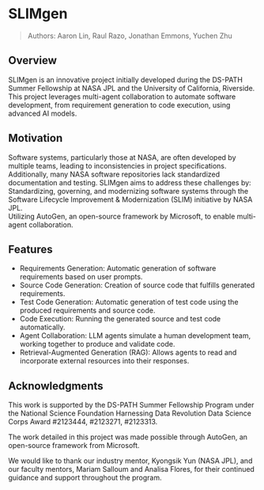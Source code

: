 # SLIMgen

> Authors: Aaron Lin, Raul Razo, Jonathan Emmons, Yuchen Zhu

## Overview

SLIMgen is an innovative project initially developed during the DS-PATH Summer Fellowship at NASA JPL and the University of California, Riverside. This project leverages multi-agent collaboration to automate software development, from requirement generation to code execution, using advanced AI models.

## Motivation

Software systems, particularly those at NASA, are often developed by multiple teams, leading to inconsistencies in project specifications. Additionally, many NASA software repositories lack standardized documentation and testing. SLIMgen aims to address these challenges by:<br>
Standardizing, governing, and modernizing software systems through the Software Lifecycle Improvement & Modernization (SLIM) initiative by NASA JPL.<br>
Utilizing AutoGen, an open-source framework by Microsoft, to enable multi-agent collaboration.

## Features

- Requirements Generation: Automatic generation of software requirements based on user prompts.
- Source Code Generation: Creation of source code that fulfills generated requirements.
- Test Code Generation: Automatic generation of test code using the produced requirements and source code.
- Code Execution: Running the generated source and test code automatically.
- Agent Collaboration: LLM agents simulate a human development team, working together to produce and validate code.
- Retrieval-Augmented Generation (RAG): Allows agents to read and incorporate external resources into their responses.

## Acknowledgments


This work is supported by the DS-PATH Summer Fellowship Program under the National Science Foundation Harnessing Data Revolution Data Science Corps Award #2123444, #2123271, #2123313.

The work detailed in this project was made possible through AutoGen, an open-source framework from Microsoft.

We would like to thank our industry mentor, Kyongsik Yun (NASA JPL), and our faculty mentors, Mariam Salloum and Analisa Flores, for their continued guidance and support throughout the program.
